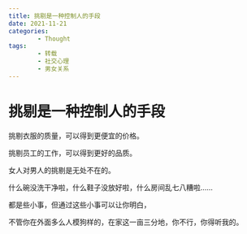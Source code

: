 ```yaml
---
title: 挑剔是一种控制人的手段
date: 2021-11-21
categories:
        - Thought
tags:
        - 转载
        - 社交心理
        - 男女关系
---
```


# 挑剔是一种控制人的手段

挑剔衣服的质量，可以得到更便宜的价格。

挑剔员工的工作，可以得到更好的品质。

女人对男人的挑剔是无处不在的。

什么碗没洗干净啦，什么鞋子没放好啦，什么房间乱七八糟啦……

都是些小事，但通过这些小事可以让你明白，

不管你在外面多么人模狗样的，在家这一亩三分地，你不行，你得听我的。
